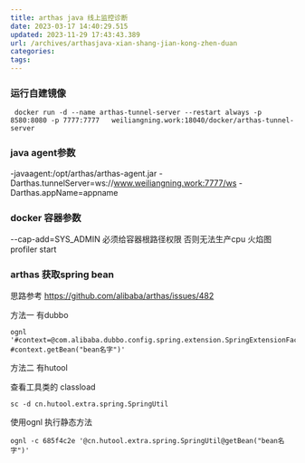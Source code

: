```yaml
---
title: arthas java 线上监控诊断
date: 2023-03-17 14:40:29.515
updated: 2023-11-29 17:43:43.389
url: /archives/arthasjava-xian-shang-jian-kong-zhen-duan
categories: 
tags: 
---
```


### 运行自建镜像
```
 docker run -d --name arthas-tunnel-server --restart always -p 8580:8080 -p 7777:7777   weiliangning.work:18040/docker/arthas-tunnel-server
```

### java agent参数
-javaagent:/opt/arthas/arthas-agent.jar
-Darthas.tunnelServer=ws://www.weiliangning.work:7777/ws 
-Darthas.appName=appname
### docker 容器参数
--cap-add=SYS_ADMIN 必须给容器根路径权限 否则无法生产cpu 火焰图
profiler start

### arthas 获取spring bean

思路参考 https://github.com/alibaba/arthas/issues/482 

方法一 有dubbo
```
ognl '#context=@com.alibaba.dubbo.config.spring.extension.SpringExtensionFactory@contexts.iterator.next, #context.getBean("bean名字")'
```

方法二 有hutool

查看工具类的 classload
```
sc -d cn.hutool.extra.spring.SpringUtil
```
使用ognl 执行静态方法

```
ognl -c 685f4c2e '@cn.hutool.extra.spring.SpringUtil@getBean("bean名字")'
```